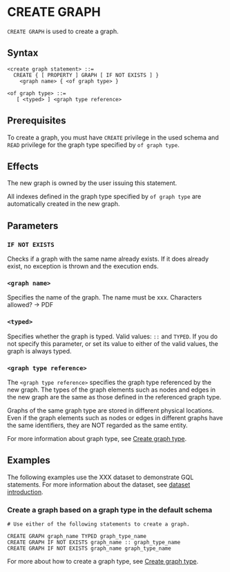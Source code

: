 # CREATE GRAPH

`CREATE GRAPH` is used to create a graph.

## Syntax

```
<create graph statement> ::=
  CREATE { [ PROPERTY ] GRAPH [ IF NOT EXISTS ] }
    <graph name> { <of graph type> }

<of graph type> ::=
   [ <typed> ] <graph type reference>  

```

## Prerequisites

To create a graph, you must have `CREATE` privilege in the used schema and `READ` privilege for the graph type specified by `of graph type`.

## Effects

The new graph is owned by the user issuing this statement.  

All indexes defined in the graph type specified by `of graph type` are automatically created in the new graph.


## Parameters

### `IF NOT EXISTS`

Checks if a graph with the same name already exists. If it does already exist, no exception is thrown and the execution ends.
 

### `<graph name>`

Specifies the name of the graph. The name must be xxx. Characters allowed? -> PDF

### `<typed>`

Specifies whether the graph is typed. Valid values: `::` and `TYPED`. If you do not specify this parameter, or set its value to either of the valid values, the graph is always typed.

### `<graph type reference>`

The `<graph type reference>` specifies the graph type referenced by the new
graph. The types of the graph elements such as nodes and edges in the new graph are the same as those defined in the referenced graph type.

 Graphs of the same graph type are stored in different physical locations. Even if the graph elements such as nodes or edges in different graphs have the same identifiers, they are NOT regarded as the same entity.

For more information about graph type, see [Create graph type]().

## Examples

The following examples use the XXX dataset to demonstrate GQL statements. For more information about the dataset, see [dataset introduction](../../overview/sample-dataset.md).

### Create a graph based on a graph type in the default schema
```
# Use either of the following statements to create a graph.

CREATE GRAPH graph_name TYPED graph_type_name
CREATE GRAPH IF NOT EXISTS graph_name :: graph_type_name
CREATE GRAPH IF NOT EXISTS graph_name graph_type_name
```
For more about how to create a graph type, see [Create graph type]().

